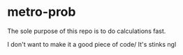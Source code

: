 ﻿# metro-prob
The sole purpose of this repo is to do calculations fast.

I don't want to make it a good piece of code/ It's stinks ngl
